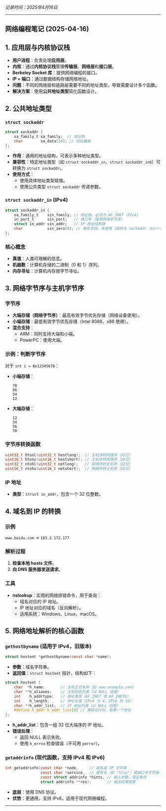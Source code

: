 *记录时间：2025年4月16日*

---
## 网络编程笔记 (2025-04-16)

## 1. 应用层与内核协议栈

- **用户进程**：负责处理**应用层**。
- **内核**：通过**内核协议栈**管理**传输层**、**网络层**和**接口层**。
- **Berkeley Socket 库**：提供网络编程的接口。
- **IP + 端口**：通过数据结构存储网络地址。
- **问题**：不同的网络层和链路层需要不同的地址类型，导致需要设计多个函数。
- **解决方案**：使用**公共地址类型**简化函数设计。

## 2. 公共地址类型

### `struct sockaddr`
```c
struct sockaddr {
    sa_family_t sa_family;  // 地址族
    char        sa_data[14]; // 地址数据
};
```
- **作用**：通用的地址结构，可表示多种地址类型。
- **兼容性**：特定地址类型（如 `struct sockaddr_in`、`struct sockaddr_in6`）可转换为 `struct sockaddr`。
- **使用方式**：
  - 使用具体地址类型赋值。
  - 使用公共类型 `struct sockaddr` 传递参数。

### `struct sockaddr_in` (IPv4)
```c
struct sockaddr_in {
    sa_family_t    sin_family; // 地址族，必须为 AF_INET（IPv4）
    in_port_t      sin_port;   // 端口号（使用网络字节序）
    struct in_addr sin_addr;   // IP 地址结构体
    char           sin_zero[8]; // 填充字段，未使用（保持与 sockaddr 大小一致）
};
```

### 核心概念
- **真值**：人类可理解的信息。
- **机器数**：计算机存储的二进制（0 和 1）序列。
- **内存寻址**：计算机内存按字节寻址。

## 3. 网络字节序与主机字节序

### 字节序
- **大端存储（网络字节序）**：最高有效字节优先存储（网络设备使用）。
- **小端存储**：最低有效字节优先存储（Intel 8086、x86 使用）。
- **混合支持**：
  - ARM：同时支持大端和小端。
  - PowerPC：使用大端。

### 示例：判断字节序
对于 `int i = 0x12345678`：
- **小端存储**：
  ```
  78
  56
  34
  12
  ```
- **大端存储**：
  ```
  12
  34
  56
  78
  ```

### 字节序转换函数
```c
uint32_t htonl(uint32_t hostlong);  // 主机序转网络序（32位）
uint16_t htons(uint16_t hostshort); // 主机序转网络序（16位）
uint32_t ntohl(uint32_t netlong);   // 网络序转主机序（32位）
uint16_t ntohs(uint16_t netshort);  // 网络序转主机序（16位）
```

### IP 地址
- **类型**：`struct in_addr`，包含一个 32 位整数。

## 4. 域名到 IP 的转换

### 示例
`www.baidu.com` -> `183.2.172.177`

### 解析过程
1. **检查本地 hosts 文件**。
2. **向 DNS 服务器发送请求**。

### 工具
- **nslookup**：实用的网络排错命令，用于查询：
  - 域名对应的 IP 地址。
  - IP 地址对应的域名（反向解析）。
  - 适用系统：Windows、Linux、macOS。

## 5. 网络地址解析的核心函数

### `gethostbyname` (适用于 IPv4，旧版本)
```c
struct hostent *gethostbyname(const char *name);
```
- **参数**：域名字符串。
- **返回值**：`struct hostent` 指针，结构如下：
```c
struct hostent {
    char  *h_name;       // 主机正式名称（如 www.example.com）
    char **h_aliases;    // 主机别名列表（以 NULL 结尾）
    int    h_addrtype;   // 地址类型（AF_INET 或 AF_INET6）
    int    h_length;     // 地址长度（IPv4 为 4，IPv6 为 16）
    char **h_addr_list;  // IP 地址列表（以 NULL 结尾）
    #define h_addr h_addr_list[0] // 兼容旧代码，取第一个地址
};
```
- **h_addr_list**：包含一组 32 位大端序的 IP 地址。
- **错误处理**：
  - 返回 NULL 表示失败。
  - 使用 `h_errno` 检查错误（不可用 `perror`）。

### `getaddrinfo` (现代函数，支持 IPv4 和 IPv6)
```c
int getaddrinfo(const char *node,     // 域名或 IP 字符串
                const char *service,  // 服务名（如 "http"）或端口号字符串
                const struct addrinfo *hints, // 输入参数，限定条件
                struct addrinfo **res);       // 输出结果链表
```
- **底层**：使用 DNS 协议。
- **优势**：更通用，支持 IPv6，适用于现代网络编程。

---
